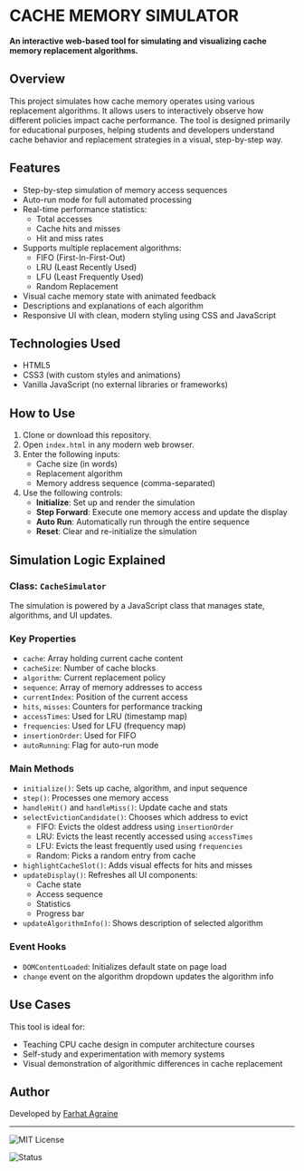 # CACHE MEMORY SIMULATOR

**An interactive web-based tool for simulating and visualizing cache memory replacement algorithms.**

## Overview

This project simulates how cache memory operates using various replacement algorithms. It allows users to interactively observe how different policies impact cache performance. The tool is designed primarily for educational purposes, helping students and developers understand cache behavior and replacement strategies in a visual, step-by-step way.

## Features

- Step-by-step simulation of memory access sequences
- Auto-run mode for full automated processing
- Real-time performance statistics:
  - Total accesses
  - Cache hits and misses
  - Hit and miss rates
- Supports multiple replacement algorithms:
  - FIFO (First-In-First-Out)
  - LRU (Least Recently Used)
  - LFU (Least Frequently Used)
  - Random Replacement
- Visual cache memory state with animated feedback
- Descriptions and explanations of each algorithm
- Responsive UI with clean, modern styling using CSS and JavaScript

## Technologies Used

- HTML5
- CSS3 (with custom styles and animations)
- Vanilla JavaScript (no external libraries or frameworks)

## How to Use

1. Clone or download this repository.
2. Open `index.html` in any modern web browser.
3. Enter the following inputs:
   - Cache size (in words)
   - Replacement algorithm
   - Memory address sequence (comma-separated)
4. Use the following controls:
   - **Initialize**: Set up and render the simulation
   - **Step Forward**: Execute one memory access and update the display
   - **Auto Run**: Automatically run through the entire sequence
   - **Reset**: Clear and re-initialize the simulation

## Simulation Logic Explained

### Class: `CacheSimulator`

The simulation is powered by a JavaScript class that manages state, algorithms, and UI updates.

### Key Properties

- `cache`: Array holding current cache content
- `cacheSize`: Number of cache blocks
- `algorithm`: Current replacement policy
- `sequence`: Array of memory addresses to access
- `currentIndex`: Position of the current access
- `hits`, `misses`: Counters for performance tracking
- `accessTimes`: Used for LRU (timestamp map)
- `frequencies`: Used for LFU (frequency map)
- `insertionOrder`: Used for FIFO
- `autoRunning`: Flag for auto-run mode

### Main Methods

- `initialize()`: Sets up cache, algorithm, and input sequence
- `step()`: Processes one memory access
- `handleHit()` and `handleMiss()`: Update cache and stats
- `selectEvictionCandidate()`: Chooses which address to evict
  - FIFO: Evicts the oldest address using `insertionOrder`
  - LRU: Evicts the least recently accessed using `accessTimes`
  - LFU: Evicts the least frequently used using `frequencies`
  - Random: Picks a random entry from cache
- `highlightCacheSlot()`: Adds visual effects for hits and misses
- `updateDisplay()`: Refreshes all UI components:
  - Cache state
  - Access sequence
  - Statistics
  - Progress bar
- `updateAlgorithmInfo()`: Shows description of selected algorithm

### Event Hooks

- `DOMContentLoaded`: Initializes default state on page load
- `change` event on the algorithm dropdown updates the algorithm info

## Use Cases

This tool is ideal for:
- Teaching CPU cache design in computer architecture courses
- Self-study and experimentation with memory systems
- Visual demonstration of algorithmic differences in cache replacement

## Author

Developed by [Farhat Agraine](https://github.com/Farhat-141)


---

![MIT License](https://img.shields.io/badge/license-MIT-green)

![Status](https://img.shields.io/badge/status-active-brightgreen)
